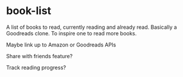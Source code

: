 # book-list

A list of books to read, currently reading and already read. Basically a Goodreads clone. To inspire one to read more books.

Maybe link up to Amazon or Goodreads APIs

Share with friends feature?

Track reading progress?

